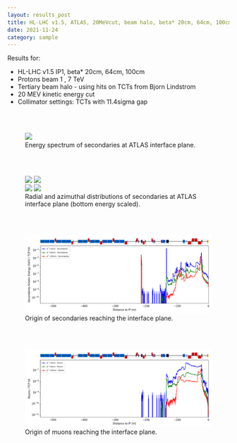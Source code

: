 ```yaml
---
layout: results_post
title: HL-LHC v1.5, ATLAS, 20MeVcut, beam halo, beta* 20cm, 64cm, 100cm, collimators same as beta* 15cm
date: 2021-11-24
category: sample
---
```

Results for:
   * HL-LHC v1.5 IP1, beta* 20cm, 64cm, 100cm
   * Protons beam 1 , 7 TeV
   * Tertiary beam halo - using hits on TCTs from Bjorn Lindstrom
   * 20 MEV kinetic energy cut
   * Collimator	settings: TCTs with 11.4sigma gap

<br>
<br>

<figure>
<img src="/public/img/v1p5_beamhalo_betacomp/spectrum_kene_interface_plane_output_hllhc_beamhalo_v1p5_ATLAS_beta20_1_500_20MeVcut_allTCTs.png" style="width: 60vw;">
<figcaption>Energy spectrum of secondaries at ATLAS interface plane.</figcaption>
</figure>

<br>
<br>

<figure>
<img src="/public/img/v1p5_beamhalo_betacomp/spectrum_R_output_hllhc_beamhalo_v1p5_ATLAS_beta20_1_500_20MeVcut_allTCTs.png" style="width: 30vw;">
<img src="/public/img/v1p5_beamhalo_betacomp/spectrum_phi_output_hllhc_beamhalo_v1p5_ATLAS_beta20_1_500_20MeVcut_allTCTs.png" style="width: 30vw;">
<br>
<img src="/public/img/v1p5_beamhalo_betacomp/spectrum_R_KE_output_hllhc_beamhalo_v1p5_ATLAS_beta20_1_500_20MeVcut_allTCTs.png" style="width: 30vw;">
<img src="/public/img/v1p5_beamhalo_betacomp/spectrum_phi_KE_output_hllhc_beamhalo_v1p5_ATLAS_beta20_1_500_20MeVcut_allTCTs.png" style="width: 30vw;">
<figcaption>Radial and azimuthal distributions of secondaries at ATLAS interface plane (bottom energy scaled).</figcaption>
</figure>

<br>
<br>


<figure>
<img src="/public/img/v1p5_beamhalo_betacomp/IPoriginKE_comparison_all_output_hllhc_beamhalo_v1p5_ATLAS_beta20_1_500_20MeVcut_allTCTs.png" style="width: 60vw;">
<figcaption>Origin of secondaries reaching the interface plane.</figcaption>
</figure>

<br>
<br>

<figure>
<img src="/public/img/v1p5_beamhalo_betacomp/IPorigin_muons_comparison_output_hllhc_beamhalo_v1p5_ATLAS_beta20_1_500_20MeVcut_allTCTs.png" style="width: 60vw;">
<figcaption>Origin of muons reaching the interface plane.</figcaption>
</figure>

<br>
<br>

